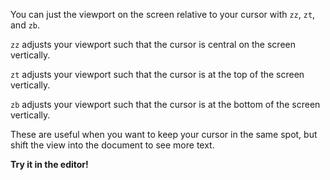 You can just the viewport on the screen relative to your cursor with `zz`, `zt`, and `zb`.

`zz` adjusts your viewport such that the cursor is central on the screen vertically.

`zt` adjusts your viewport such that the cursor is at the top of the screen vertically.

`zb` adjusts your viewport such that the cursor is at the bottom of the screen vertically.

These are useful when you want to keep your cursor in the same spot, but shift the view into the document to see more text.

**Try it in the editor!**
